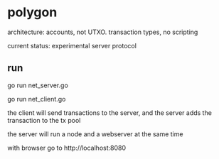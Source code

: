 # polygon

architecture: accounts, not UTXO. transaction types, no scripting

current status: experimental server protocol

## run

go run net_server.go

go run net_client.go

the client will send transactions to the server, and the server adds the transaction to the tx pool

the server will run a node and a webserver at the same time

with browser go to http://localhost:8080